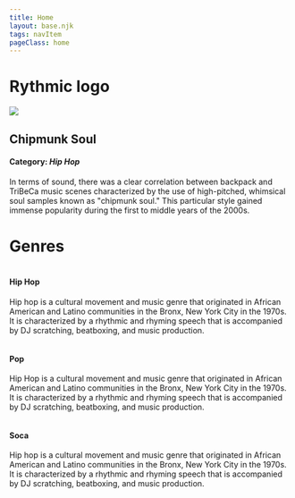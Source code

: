 ```yaml
---
title: Home
layout: base.njk
tags: navItem
pageClass: home
---
```

<h1 class="logo center">Rythmic logo</h1>

<section class="spotlight genre">
<img id="chip" src="/images/MBDTF.jpg">
<!---whatever image you place-->
<div class="desc">
<h2>Chipmunk Soul</h2>
<h4>Category: <i>Hip Hop</i></h4>
<p>In terms of sound, there was a clear correlation between backpack and TriBeCa music scenes characterized by the use of high-pitched, whimsical soul samples known as "chipmunk soul." 
This particular style gained immense popularity during the first to middle years of the 2000s.</p>
</div>
</section>

<h1 class="center">Genres</h1>

<section class="main">
<div class="genre">
<div id="img">
<a href="/hiphop"><img src="/images/MBDTF.jpg" alt=""></a>
</div>
<div class="desc">
<h4>Hip Hop</h4>
<p>Hip hop is a cultural movement and music genre that originated in African American and Latino communities in the Bronx, New York City in the 1970s. 
It is characterized by a rhythmic and rhyming speech that is accompanied by DJ scratching, beatboxing, and music production.
</p>
</div>
</a>
</div>

<section class="main">
<div class="genre">
<div id="img">
<a href="/pop"><img src="/images/MBDTF.jpg" alt=""></a>
</div>
<div class="desc">
<h4>Pop</h4>
<p>Hip Hop is a cultural movement and music genre that originated in African American and Latino communities in the Bronx, New York City in the 1970s. 
It is characterized by a rhythmic and rhyming speech that is accompanied by DJ scratching, beatboxing, and music production.
</p>
</div>
</a>
</div>

<section class="main">
<div class="genre">
<div id="img">
<a href="/soca-music"><img src="/images/MBDTF.jpg" alt=""></a>
</div>
<div class="desc">
<h4>Soca</h4>
<p>Hip hop is a cultural movement and music genre that originated in African American and Latino communities in the Bronx, New York City in the 1970s. 
It is characterized by a rhythmic and rhyming speech that is accompanied by DJ scratching, beatboxing, and music production.
</p>
</div>
</a>
</div>
<p><!-- about us paragraph here--></p>

